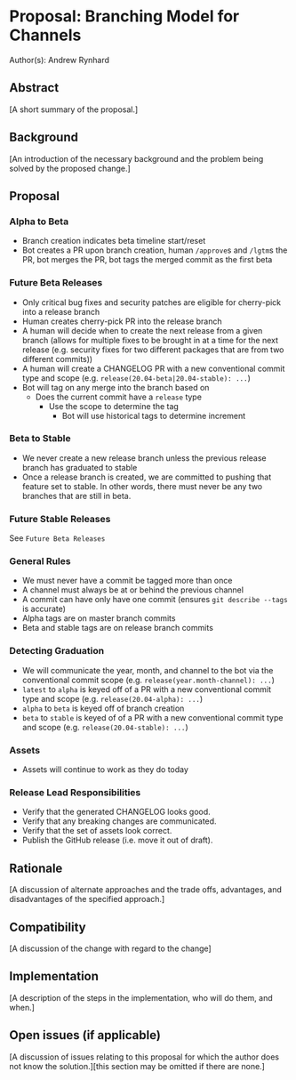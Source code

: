 # Proposal: Branching Model for Channels

Author(s): Andrew Rynhard

## Abstract

[A short summary of the proposal.]

## Background

[An introduction of the necessary background and the problem being solved by the proposed change.]

## Proposal

### Alpha to Beta

- Branch creation indicates beta timeline start/reset
- Bot creates a PR upon branch creation, human `/approve`s and `/lgtm`s the PR, bot merges the PR, bot tags the merged commit as the first beta
<!-- - beta branch must always be at or behind alpha -->

### Future Beta Releases

- Only critical bug fixes and security patches are eligible for cherry-pick into a release branch
- Human creates cherry-pick PR into the release branch
- A human will decide when to create the next release from a given branch (allows for multiple fixes to be brought in at a time for the next release (e.g. security fixes for two different packages that are from two different commits))
- A human will create a CHANGELOG PR with a new conventional commit type and scope (e.g. `release(20.04-beta|20.04-stable): ...`)
- Bot will tag on any merge into the branch based on
  - Does the current commit have a `release` type
    - Use the scope to determine the tag
      - Bot will use historical tags to determine increment

### Beta to Stable

- We never create a new release branch unless the previous release branch has graduated to stable
- Once a release branch is created, we are committed to pushing that feature set to stable. In other words, there must never be any two branches that are still in beta.
<!-- - stable branch must always be at or behind beta -->

### Future Stable Releases

See `Future Beta Releases`

### General Rules

- We must never have a commit be tagged more than once
- A channel must always be at or behind the previous channel
- A commit can have only have one commit (ensures `git describe --tags` is accurate)
- Alpha tags are on master branch commits
- Beta and stable tags are on release branch commits

### Detecting Graduation

- We will communicate the year, month, and channel to the bot via the conventional commit scope (e.g. `release(year.month-channel): ...`)
- `latest` to `alpha` is keyed off of a PR with a new conventional commit type and scope (e.g. `release(20.04-alpha): ...`)
- `alpha` to `beta` is keyed off of branch creation
- `beta` to `stable` is keyed of of a PR with a new conventional commit type and scope (e.g. `release(20.04-stable): ...`)

### Assets

- Assets will continue to work as they do today

### Release Lead Responsibilities

- Verify that the generated CHANGELOG looks good.
- Verify that any breaking changes are communicated.
- Verify that the set of assets look correct.
- Publish the GitHub release (i.e. move it out of draft).

## Rationale

[A discussion of alternate approaches and the trade offs, advantages, and disadvantages of the specified approach.]

## Compatibility

[A discussion of the change with regard to the change]

## Implementation

[A description of the steps in the implementation, who will do them, and when.]

## Open issues (if applicable)

[A discussion of issues relating to this proposal for which the author does not know the solution.][this section may be omitted if there are none.]
